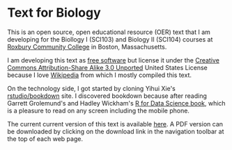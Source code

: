 # Text for Biology

This is an open source, open educational resource (OER) text that I am  developing for the Biollogy I (SCI103) and Biology II (SCI104) courses at [Roxbury Community College](http://www.rcc.mass.edu) in Boston, Massachusetts. 

I am developing this text as [free software](https://www.gnu.org/philosophy/free-sw.en.html) but license it under the [Creative Commons Attribution-Share Alike 3.0 Unported](https://creativecommons.org/licenses/by-sa/3.0/deed.en) United States License because I love [Wikipedia](https://www.wikipedia.org) from which I mostly compiled this text.

On the technology side, I got started by cloning Yihui Xie's [rstudio/bookdown](https://github.com/rstudio/bookdown) site. I discovered bookdown because after reading Garrett Grolemund's and Hadley Wickham's [R for Data Science book](http://r4ds.had.co.nz), which is a pleasure to read on any screen including the mobile phone.

The current current version of this text is available [here](https://nikolaussucher.github.io/biology-text/). A PDF version can be downloaded by clicking on the download link in the navigation toolbar at the top of each web page.

